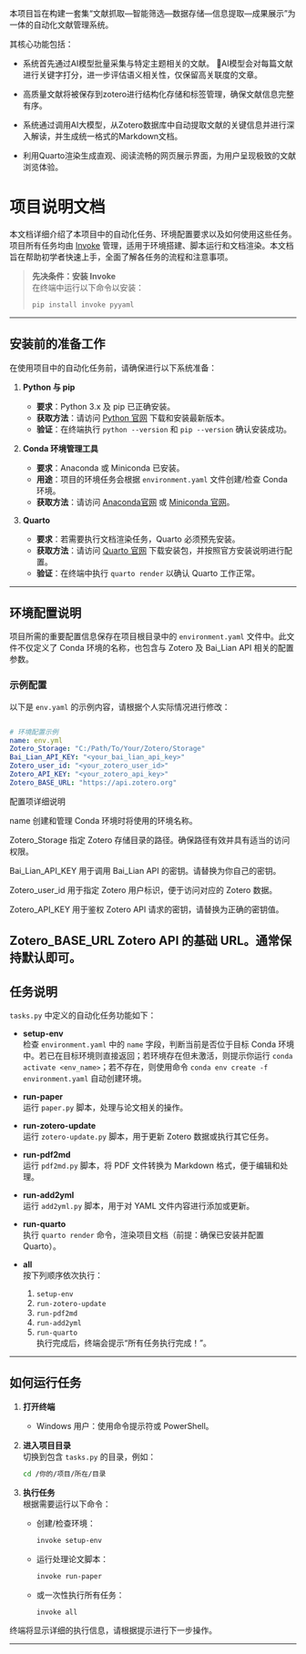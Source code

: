 本项目旨在构建一套集“文献抓取—智能筛选—数据存储—信息提取—成果展示”为一体的自动化文献管理系统。

其核心功能包括：

- 系统首先通过AI模型批量采集与特定主题相关的文献。 AI模型会对每篇文献进行关键字打分，进一步评估语义相关性，仅保留高关联度的文章。

- 高质量文献将被保存到zotero进行结构化存储和标签管理，确保文献信息完整有序。

- 系统通过调用AI大模型，从Zotero数据库中自动提取文献的关键信息并进行深入解读，并生成统一格式的Markdown文档。

- 利用Quarto渲染生成直观、阅读流畅的网页展示界面，为用户呈现极致的文献浏览体验。


# 项目说明文档

本文档详细介绍了本项目中的自动化任务、环境配置要求以及如何使用这些任务。项目所有任务均由 [Invoke](https://www.pyinvoke.org/) 管理，适用于环境搭建、脚本运行和文档渲染。本文档旨在帮助初学者快速上手，全面了解各任务的流程和注意事项。

> **先决条件：安装 Invoke**  
> 在终端中运行以下命令以安装：
> ```bash
> pip install invoke pyyaml
> 
> ```

---

## 安装前的准备工作

在使用项目中的自动化任务前，请确保进行以下系统准备：

1. **Python 与 pip**  
   - **要求**：Python 3.x 及 pip 已正确安装。  
   - **获取方法**：请访问 [Python 官网](https://www.python.org/downloads/) 下载和安装最新版本。  
   - **验证**：在终端执行 `python --version` 和 `pip --version` 确认安装成功。

2. **Conda 环境管理工具**  
   - **要求**：Anaconda 或 Miniconda 已安装。  
   - **用途**：项目的环境任务会根据 `environment.yaml` 文件创建/检查 Conda 环境。  
   - **获取方法**：请访问 [Anaconda官网](https://www.anaconda.com/products/individual) 或 [Miniconda 官网](https://docs.conda.io/en/latest/miniconda.html)。

3. **Quarto**  
   - **要求**：若需要执行文档渲染任务，Quarto 必须预先安装。  
   - **获取方法**：请访问 [Quarto 官网](https://quarto.org/) 下载安装包，并按照官方安装说明进行配置。  
   - **验证**：在终端中执行 `quarto render` 以确认 Quarto 工作正常。

---

## 环境配置说明

项目所需的重要配置信息保存在项目根目录中的 `environment.yaml` 文件中。此文件不仅定义了 Conda 环境的名称，也包含与 Zotero 及 Bai_Lian API 相关的配置参数。  

### 示例配置

以下是 `env.yaml` 的示例内容，请根据个人实际情况进行修改：

```yaml

# 环境配置示例
name: env.yml
Zotero_Storage: "C:/Path/To/Your/Zotero/Storage"   
Bai_Lian_API_KEY: "<your_bai_lian_api_key>"
Zotero_user_id: "<your_zotero_user_id>"
Zotero_API_KEY: "<your_zotero_api_key>"
Zotero_BASE_URL: "https://api.zotero.org"

```
配置项详细说明

name 创建和管理 Conda 环境时将使用的环境名称。

Zotero_Storage 指定 Zotero 存储目录的路径。确保路径有效并具有适当的访问权限。

Bai_Lian_API_KEY 用于调用 Bai_Lian API 的密钥。请替换为你自己的密钥。

Zotero_user_id 用于指定 Zotero 用户标识，便于访问对应的 Zotero 数据。

Zotero_API_KEY 用于鉴权 Zotero API 请求的密钥，请替换为正确的密钥值。

Zotero_BASE_URL Zotero API 的基础 URL。通常保持默认即可。
---

## 任务说明

`tasks.py` 中定义的自动化任务功能如下：

- **setup-env**  
  检查 `environment.yaml` 中的 `name` 字段，判断当前是否位于目标 Conda 环境中。若已在目标环境则直接返回；若环境存在但未激活，则提示你运行 `conda activate <env_name>`；若不存在，则使用命令 `conda env create -f environment.yaml` 自动创建环境。

- **run-paper**  
  运行 `paper.py` 脚本，处理与论文相关的操作。

- **run-zotero-update**  
  运行 `zotero-update.py` 脚本，用于更新 Zotero 数据或执行其它任务。

- **run-pdf2md**  
  运行 `pdf2md.py` 脚本，将 PDF 文件转换为 Markdown 格式，便于编辑和处理。

- **run-add2yml**  
  运行 `add2yml.py` 脚本，用于对 YAML 文件内容进行添加或更新。

- **run-quarto**  
  执行 `quarto render` 命令，渲染项目文档（前提：确保已安装并配置 Quarto）。

- **all**  
  按下列顺序依次执行：  
  1. `setup-env`  
  2. `run-zotero-update`  
  3. `run-pdf2md`  
  4. `run-add2yml`  
  5. `run-quarto`  
  执行完成后，终端会提示“所有任务执行完成！”。

---

## 如何运行任务

1. **打开终端**  
   - Windows 用户：使用命令提示符或 PowerShell。  

2. **进入项目目录**  
   切换到包含 `tasks.py` 的目录，例如：  
   ```bash
   cd /你的/项目/所在/目录
   ```

3. **执行任务**  
   根据需要运行以下命令：  
   - 创建/检查环境：  
     ```bash
     invoke setup-env
     ```
   - 运行处理论文脚本：  
     ```bash
     invoke run-paper
     ```
   - 或一次性执行所有任务：  
     ```bash
     invoke all
     ```

终端将显示详细的执行信息，请根据提示进行下一步操作。

---
